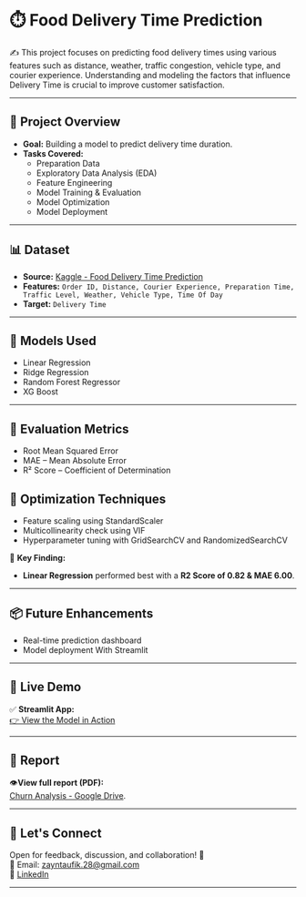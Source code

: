 # ⏱️ Food Delivery Time Prediction

✍️ This project focuses on predicting food delivery times using various features such as distance, weather, traffic congestion, vehicle type, and courier experience. Understanding and modeling the factors that influence Delivery Time is crucial to improve customer satisfaction.

---

## 🚀 Project Overview

- **Goal:** Building a model to predict delivery time duration.
- **Tasks Covered:**
  - Preparation Data
  - Exploratory Data Analysis (EDA)
  - Feature Engineering
  - Model Training & Evaluation
  - Model Optimization
  - Model Deployment

---

## 📊 Dataset

- **Source:** [Kaggle - Food Delivery Time Prediction](https://www.kaggle.com/datasets/denkuznetz/food-delivery-time-prediction)
- **Features:** `Order ID, Distance, Courier Experience, Preparation Time, Traffic Level, Weather, Vehicle Type, Time Of Day`
- **Target:** `Delivery Time`

---

## 🤖 Models Used

- Linear Regression
- Ridge Regression
- Random Forest Regressor
- XG Boost

---

## 🧠 Evaluation Metrics

- Root Mean Squared Error
- MAE – Mean Absolute Error
- R² Score – Coefficient of Determination

## 🔧 Optimization Techniques

- Feature scaling using StandardScaler
- Multicollinearity check using VIF
- Hyperparameter tuning with GridSearchCV and RandomizedSearchCV

📌 **Key Finding:**  
- **Linear Regression** performed best with a **R2 Score of 0.82 & MAE 6.00**.

---

## 📦 Future Enhancements

- Real-time prediction dashboard
- Model deployment With Streamlit

---
## 🚀 Live Demo

✅ **Streamlit App:**  
[👉 View the Model in Action](https://time-prediction.streamlit.app/)

---

## 📄 Report

👁️**View full report (PDF):**  
[Churn Analysis - Google Drive](https://drive.google.com/file/d/1698Vimadpeede9yH2HNVDJha1TweMD3L/view?usp=sharing).

---

## 📣 Let's Connect

Open for feedback, discussion, and collaboration! 🤝  
📧 Email: zayntaufik.28@gmail.com  
🔗 [LinkedIn](https://linkedin.com/in/shalihin2205)

---




